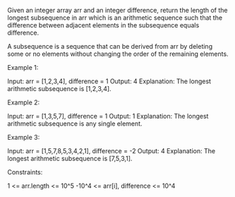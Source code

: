 Given an integer array arr and an integer difference, return the length of
the longest subsequence in arr which is an arithmetic sequence such that the
difference between adjacent elements in the subsequence equals difference.

A subsequence is a sequence that can be derived from arr by deleting some or
no elements without changing the order of the remaining elements.


Example 1:


Input: arr = [1,2,3,4], difference = 1
Output: 4
Explanation: The longest arithmetic subsequence is [1,2,3,4].

Example 2:


Input: arr = [1,3,5,7], difference = 1
Output: 1
Explanation: The longest arithmetic subsequence is any single element.


Example 3:


Input: arr = [1,5,7,8,5,3,4,2,1], difference = -2
Output: 4
Explanation: The longest arithmetic subsequence is [7,5,3,1].



Constraints:


1 <= arr.length <= 10^5
-10^4 <= arr[i], difference <= 10^4




